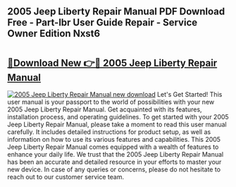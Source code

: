 ## 2005 Jeep Liberty Repair Manual PDF Download Free - Part-lbr User Guide Repair - Service Owner Edition Nxst6

# <h2><a href="http://bc31064.oget.top/?id=2005+Jeep+Liberty+Repair+Manual">🔗Download New 👉🔴 2005 Jeep Liberty Repair Manual</a></h2>

[![2005 Jeep Liberty Repair Manual new download](https://i.imgur.com/5g1atiW.png)](http://bc31064.oget.top/?id=2005+Jeep+Liberty+Repair+Manual)
Let's Get Started! This user manual is your passport to the world of possibilities with your new 2005 Jeep Liberty Repair Manual. Get acquainted with its features, installation process, and operating guidelines. To get started with your 2005 Jeep Liberty Repair Manual, please take a moment to read this user manual carefully. It includes detailed instructions for product setup, as well as information on how to use its various features and capabilities. This 2005 Jeep Liberty Repair Manual comes equipped with a wealth of features to enhance your daily life. We trust that the 2005 Jeep Liberty Repair Manual has been an accurate and detailed resource in your efforts to master your new device. In case of any queries or concerns, please do not hesitate to reach out to our customer service team.
